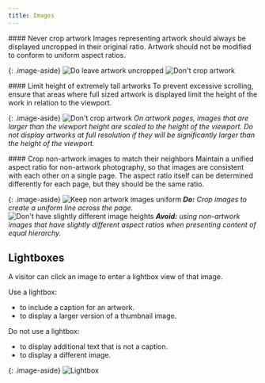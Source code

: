 ```yaml
---
title: Images
---
```


<div markdown="1">
#### Never crop artwork
Images representing artwork should always be displayed uncropped in their original ratio. Artwork should not be modified to conform to uniform aspect ratios.
</div>

{: .image-aside}
![Do leave artwork uncropped](/whitney-style/assets/images/artwork-do.png)
![Don't crop artwork](/whitney-style/assets/images/artwork-dont.png)

<div markdown="1">
#### Limit height of extremely tall artworks
To prevent excessive scrolling, ensure that areas where full sized artwork is displayed limit the height of the work in relation to the viewport.
</div>

{: .image-aside}
![Don't crop artwork](/whitney-style/assets/images/limit-artwork-height.png)
*On artwork pages, images that are larger than the viewport height are scaled to the height of the viewport. Do not display artworks at full resolution if they will be significantly larger than the height of the viewport.*

<div markdown="1">
#### Crop non-artwork images to match their neighbors
Maintain a unified aspect ratio for non-artwork photography, so that images are consistent with each other on a single page. The aspect ratio itself can be determined differently for each page, but they should be the same ratio.
</div>

{: .image-aside}
![Keep non artwork images uniform](/whitney-style/assets/images/non-artwork-do.png)
*__Do:__ Crop images to create a uniform line across the page.*
![Don't have slightly different image heights](/whitney-style/assets/images/non-artwork-dont.png)
*__Avoid:__ using non-artwork images that have slightly different aspect ratios when presenting content of equal hierarchy.*



## Lightboxes

<div markdown="1">
A visitor can click an image to enter a lightbox view of that image.

Use a lightbox:
- to include a caption for an artwork.
- to display a larger version of a thumbnail image.

Do not use a lightbox:
- to display additional text that is not a caption.
- to display a different image.
</div>

{: .image-aside}
![Lightbox](/whitney-style/assets/images/lightbox.png)
